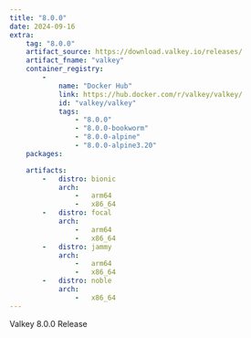 ```yaml
---
title: "8.0.0"
date: 2024-09-16
extra:
    tag: "8.0.0"
    artifact_source: https://download.valkey.io/releases/
    artifact_fname: "valkey"
    container_registry:
        - 
            name: "Docker Hub"
            link: https://hub.docker.com/r/valkey/valkey/
            id: "valkey/valkey"
            tags:
                - "8.0.0"
                - "8.0.0-bookworm"
                - "8.0.0-alpine"
                - "8.0.0-alpine3.20"
    packages:

    artifacts:
        -   distro: bionic
            arch: 
                -   arm64
                -   x86_64
        -   distro: focal
            arch:
                -   arm64
                -   x86_64
        -   distro: jammy
            arch:
                -   arm64
                -   x86_64
        -   distro: noble
            arch:
                -   x86_64
---
```


Valkey 8.0.0 Release
